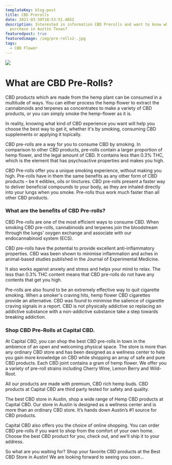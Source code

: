 ```yaml
---
templateKey: blog-post
title: CBD Prerolls
date: 2021-03-30T18:53:51.405Z
description: Interested in information CBD Prerolls and want to know where to
  purchase in Austin Texas?
featuredpost: true
featuredimage: /img/pre-rolls2-.jpg
tags:
  - CBD Flower
---
```

![](/img/pre-rolls2-.jpg)

# What are CBD Pre-Rolls?

CBD products which are made from the hemp plant can be consumed in a multitude of ways. You can either process the hemp flower to extract the cannabinoids and terpenes as concentrates to make a variety of CBD products, or you can simply smoke the hemp-flower as it is.

In reality, knowing what kind of CBD experience you want will help you choose the best way to get it, whether it's by smoking, consuming CBD supplements or applying it topically.

CBD pre-rolls are a way for you to consume CBD by smoking. In comparison to other CBD products, pre-rolls contain a larger proportion of hemp flower, and the legal amount of CBD. It contains less than 0.3% THC, which is the element that has psychoactive properties and makes you high.

CBD Pre-rolls offer you a unique smoking experience, without making you high. Pre-rolls have in them the same benefits as any other form of CBD products – be it edibles, oils or tinctures. CBD pre-rolls present a faster way to deliver beneficial compounds to your body, as they are inhaled directly into your lungs when you smoke. Pre-rolls thus work much faster than all other CBD products. 

### What are the benefits of CBD Pre-rolls?

CBD Pre-rolls are one of the most efficient ways to consume CBD. When smoking CBD pre-rolls, cannabinoids and terpenes join the bloodstream through the lungs' oxygen exchange and associate with our endocannabinoid system (ECS).

CBD pre-rolls have the potential to provide excellent anti-inflammatory properties. CBD was been shown to minimise inflammation and aches in animal-based studies published in the Journal of Experimental Medicine.

It also works against anxiety and stress and helps your mind to relax. The less than 0.3% THC content means that CBD pre-rolls do not have any contents that get you high.

Pre-rolls are also found to be an extremely effective way to quit cigarette smoking. When a smoker's craving hits, hemp flower CBD cigarettes provide an alternative. CBD was found to minimise the salience of cigarette craving signals in a report.  CBD is not physically addictive so replacing an addictive substance with a non-addictive substance take a step towards breaking addiction.

### Shop CBD Pre-Rolls at Capital CBD.

At Capital CBD, you can shop the best CBD pre-rolls in town in the ambience of an open and welcoming physical space. The store is more than any ordinary CBD store and has been designed as a wellness center to help you gain more knowledge on CBD while shopping an array of safe and pure CBD products.  Each CBD joint contains a gram of hemp flower. We offer you a variety of pre-roll strains including Cherry Wine, Lemon Berry and Wild-Root.

All our products are made with premium, CBD rich hemp buds. CBD products at Capital CBD are third party tested for safety and quality. 

The best CBD store in Austin, shop a wide range of Hemp CBD products at Capital CBD. Our store in Austin is designed as a wellness center and is more than an ordinary CBD store. It’s hands down Austin’s #1 source for CBD products. 

Capital CBD also offers you the choice of online shopping. You can order CBD pre-rolls if you want to shop from the comfort of your own home. Choose the best CBD product for you, check out, and we'll ship it to your address. 

So what are you waiting for? Shop your favorite CBD products at the Best CBD Store in Austin!  We are looking forward to seeing you soon…